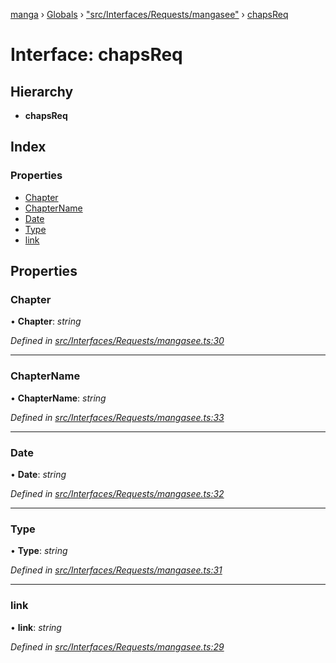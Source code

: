 [manga](../README.md) › [Globals](../globals.md) › ["src/Interfaces/Requests/mangasee"](../modules/_src_interfaces_requests_mangasee_.md) › [chapsReq](_src_interfaces_requests_mangasee_.chapsreq.md)

# Interface: chapsReq

## Hierarchy

* **chapsReq**

## Index

### Properties

* [Chapter](_src_interfaces_requests_mangasee_.chapsreq.md#chapter)
* [ChapterName](_src_interfaces_requests_mangasee_.chapsreq.md#chaptername)
* [Date](_src_interfaces_requests_mangasee_.chapsreq.md#date)
* [Type](_src_interfaces_requests_mangasee_.chapsreq.md#type)
* [link](_src_interfaces_requests_mangasee_.chapsreq.md#link)

## Properties

###  Chapter

• **Chapter**: *string*

*Defined in [src/Interfaces/Requests/mangasee.ts:30](https://github.com/tushar1210/manga-node/blob/8c3a793/src/Interfaces/Requests/mangasee.ts#L30)*

___

###  ChapterName

• **ChapterName**: *string*

*Defined in [src/Interfaces/Requests/mangasee.ts:33](https://github.com/tushar1210/manga-node/blob/8c3a793/src/Interfaces/Requests/mangasee.ts#L33)*

___

###  Date

• **Date**: *string*

*Defined in [src/Interfaces/Requests/mangasee.ts:32](https://github.com/tushar1210/manga-node/blob/8c3a793/src/Interfaces/Requests/mangasee.ts#L32)*

___

###  Type

• **Type**: *string*

*Defined in [src/Interfaces/Requests/mangasee.ts:31](https://github.com/tushar1210/manga-node/blob/8c3a793/src/Interfaces/Requests/mangasee.ts#L31)*

___

###  link

• **link**: *string*

*Defined in [src/Interfaces/Requests/mangasee.ts:29](https://github.com/tushar1210/manga-node/blob/8c3a793/src/Interfaces/Requests/mangasee.ts#L29)*

